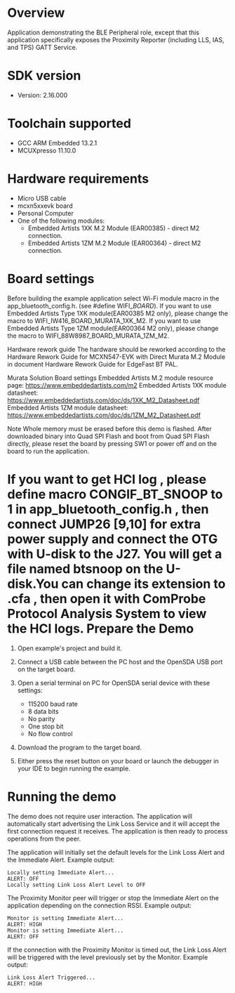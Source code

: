 Overview
========
Application demonstrating the BLE Peripheral role, except that this application specifically exposes the Proximity Reporter (including LLS, IAS, and TPS) GATT Service.


SDK version
===========
- Version: 2.16.000

Toolchain supported
===================
- GCC ARM Embedded  13.2.1
- MCUXpresso  11.10.0

Hardware requirements
=====================
- Micro USB cable
- mcxn5xxevk board
- Personal Computer
- One of the following modules:
  - Embedded Artists 1XK M.2 Module (EAR00385) - direct M2 connection.
  - Embedded Artists 1ZM M.2 Module (EAR00364) - direct M2 connection.

Board settings
==============
Before building the example application select Wi-Fi module macro in the app_bluetooth_config.h. (see #define WIFI_<SoC Name>_BOARD_<Module Name>).
If you want to use Embedded Artists Type 1XK module(EAR00385 M2 only), please change the macro to WIFI_IW416_BOARD_MURATA_1XK_M2.
If you want to use Embedded Artists Type 1ZM module(EAR00364 M2 only), please change the macro to WIFI_88W8987_BOARD_MURATA_1ZM_M2.

Hardware rework guide
The hardware should be reworked according to the Hardware Rework Guide for MCXN547-EVK with Direct Murata M.2 Module in document Hardware Rework Guide for EdgeFast BT PAL.


Murata Solution Board settings
Embedded Artists M.2 module resource page: https://www.embeddedartists.com/m2
Embedded Artists 1XK module datasheet: https://www.embeddedartists.com/doc/ds/1XK_M2_Datasheet.pdf
Embedded Artists 1ZM module datasheet: https://www.embeddedartists.com/doc/ds/1ZM_M2_Datasheet.pdf


Note
Whole memory must be erased before this demo is flashed.
After downloaded binary into Quad SPI Flash and boot from Quad SPI Flash directly,
please reset the board by pressing SW1 or power off and on the board to run the application.

If you want to get HCI log , please define macro CONGIF_BT_SNOOP to 1 in app_bluetooth_config.h , then connect JUMP26 [9,10] for extra power supply and connect the OTG with U-disk to the J27.
You will get a file named btsnoop on the U-disk.You can change its extension to .cfa , then open it with ComProbe Protocol Analysis System to view the HCI logs.
Prepare the Demo
================

1.  Open example's project and build it.

2.  Connect a USB cable between the PC host and the OpenSDA USB port on the target board.

3.  Open a serial terminal on PC for OpenSDA serial device with these settings:
    - 115200 baud rate
    - 8 data bits
    - No parity
    - One stop bit
    - No flow control

4.  Download the program to the target board.

5.  Either press the reset button on your board or launch the debugger in your IDE to begin running the example.

Running the demo
================
The demo does not require user interaction. The application will automatically start advertising the Link Loss Service and it will accept the first connection request it receives. The application is then ready to process operations from the peer.

The application will initially set the default levels for the Link Loss Alert and the Immediate Alert. Example output:
~~~~~~~~~~~~~~~~~~~~~~~~~~~~~~~~~~~
Locally setting Immediate Alert...
ALERT: OFF
Locally setting Link Loss Alert Level to OFF
~~~~~~~~~~~~~~~~~~~~~~~~~~~~~~~~~~~

The Proximity Monitor peer will trigger or stop the Immediate Alert on the application depending on the connection RSSI. Example output:

~~~~~~~~~~~~~~~~~~~~~~~~~~~~~~~~~~~
Monitor is setting Immediate Alert...
ALERT: HIGH
Monitor is setting Immediate Alert...
ALERT: OFF
~~~~~~~~~~~~~~~~~~~~~~~~~~~~~~~~~~~

If the connection with the Proximity Monitor is timed out, the Link Loss Alert will be triggered with the level previously set by the Monitor. Example output:
~~~~~~~~~~~~~~~~~~~~~~~~~~~~~~~~~~~
Link Loss Alert Triggered...
ALERT: HIGH
~~~~~~~~~~~~~~~~~~~~~~~~~~~~~~~~~~~
